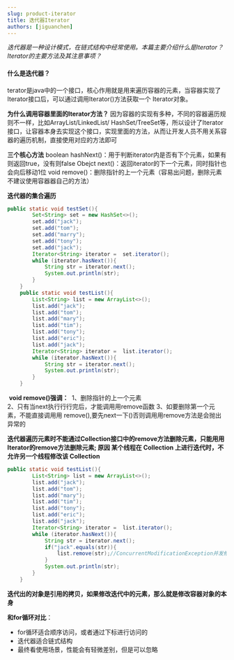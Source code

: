 ```yaml
---
slug: product-iterator
title: 迭代器Iterator
authors: [jiguanchen]
---
```


*迭代器是一种设计模式，在链式结构中经常使用。本篇主要介绍什么是Iterator？Iterator的主要方法及其注意事项？*<!--more-->

#### 什么是迭代器？

terator是java中的一个接口，核心作用就是用来遍历容器的元素，当容器实现了Iterator接口后，可以通过调用Iterator()方法获取⼀个 Iterator对象。

**为什么调用容器里面的Iterator方法？**
因为容器的实现有多种，不同的容器遍历规则不⼀样，比如ArrayList/LinkedList/
HashSet/TreeSet等，所以设计了Iterator接口，让容器本身去实现这个接⼝，实现里面的方法，从而让开发人员不用关系容器的遍历机制，直接使用对应的方法即可

**三个核⼼方法**
boolean hashNext()：用于判断iterator内是否有下个元素，如果有则返回true，没有则false
Obejct next()：返回iterator的下一个元素，同时指针也会向后移动1位
void remove()：删除指针的上⼀个元素（容易出问题，删除元素不建议使用容器器自己的方法）

**迭代器的集合遍历**

```java
public static void testSet(){
        Set<String> set = new HashSet<>();
        set.add("jack");
        set.add("tom");
        set.add("marry");
        set.add("tony");
        set.add("jack");
        Iterator<String> iterator =  set.iterator();
        while (iterator.hasNext()){
            String str = iterator.next();
            System.out.println(str);
        }
    }
    public static void testList(){
        List<String> list = new ArrayList<>();
        list.add("jack");
        list.add("tom");
        list.add("mary");
        list.add("tim");
        list.add("tony");
        list.add("eric");
        list.add("jack");
        Iterator<String> iterator =  list.iterator();
        while (iterator.hasNext()){
            String str = iterator.next();
            System.out.println(str);
        }
    }
```

​		**void remove()强调：**
​		1、删除指针的上⼀个元素	
​		2、只有当next执⾏行行完后，才能调⽤用remove函数
​		3、如要删除第⼀个元素，不能直接调⽤用 remove(),要先next⼀下()否则调⽤用remove方法是会抛出异常的

**迭代器遍历元素时不能通过Collection接口中的remove⽅法删除元素，只能⽤用Iterator的remove方法删除元素; 原因 某个线程在 Collection 上进行迭代时，不允许另一个线程修改该 Collection**

```java
public static void testList(){
        List<String> list = new ArrayList<>();
        list.add("jack");
        list.add("tom");
        list.add("mary");
        list.add("tim");
        list.add("tony");
        list.add("eric");
        list.add("jack");
        Iterator<String> iterator =  list.iterator();
        while (iterator.hasNext()){
            String str = iterator.next();
            if("jack".equals(str)){
                list.remove(str);//ConcurrentModificationException并发修改异常
            }
            System.out.println(str);
        }
    }
```

**迭代出的对象是引用的拷贝，如果修改迭代中的元素，那么就是修改容器对象的本身**

**和for循环对⽐**：

- for循环适合顺序访问，或者通过下标进⾏访问的
- 迭代器适合链式结构
- 最终看使⽤场景，性能会有轻微差别，但是可以忽略
